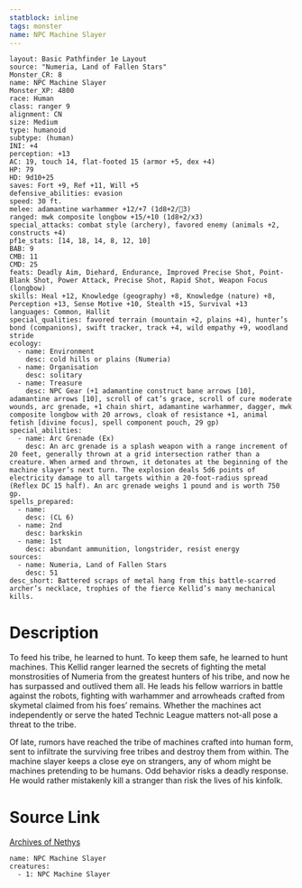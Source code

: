 ```yaml
---
statblock: inline
tags: monster
name: NPC Machine Slayer
---
```

```statblock
layout: Basic Pathfinder 1e Layout
source: "Numeria, Land of Fallen Stars"
Monster_CR: 8
name: NPC Machine Slayer
Monster_XP: 4800
race: Human
class: ranger 9
alignment: CN
size: Medium
type: humanoid
subtype: (human)
INI: +4
perception: +13
AC: 19, touch 14, flat-footed 15 (armor +5, dex +4)
HP: 79
HD: 9d10+25
saves: Fort +9, Ref +11, Will +5
defensive_abilities: evasion
speed: 30 ft.
melee: adamantine warhammer +12/+7 (1d8+2/3)
ranged: mwk composite longbow +15/+10 (1d8+2/x3)
special_attacks: combat style (archery), favored enemy (animals +2, constructs +4)
pf1e_stats: [14, 18, 14, 8, 12, 10]
BAB: 9
CMB: 11
CMD: 25
feats: Deadly Aim, Diehard, Endurance, Improved Precise Shot, Point-Blank Shot, Power Attack, Precise Shot, Rapid Shot, Weapon Focus (longbow)
skills: Heal +12, Knowledge (geography) +8, Knowledge (nature) +8, Perception +13, Sense Motive +10, Stealth +15, Survival +13
languages: Common, Hallit
special_qualities: favored terrain (mountain +2, plains +4), hunter’s bond (companions), swift tracker, track +4, wild empathy +9, woodland stride
ecology:
  - name: Environment
    desc: cold hills or plains (Numeria)
  - name: Organisation
    desc: solitary
  - name: Treasure
    desc: NPC Gear (+1 adamantine construct bane arrows [10], adamantine arrows [10], scroll of cat’s grace, scroll of cure moderate wounds, arc grenade, +1 chain shirt, adamantine warhammer, dagger, mwk composite longbow with 20 arrows, cloak of resistance +1, animal fetish [divine focus], spell component pouch, 29 gp)
special_abilities:
  - name: Arc Grenade (Ex)
    desc: An arc grenade is a splash weapon with a range increment of 20 feet, generally thrown at a grid intersection rather than a creature. When armed and thrown, it detonates at the beginning of the machine slayer’s next turn. The explosion deals 5d6 points of electricity damage to all targets within a 20-foot-radius spread (Reflex DC 15 half). An arc grenade weighs 1 pound and is worth 750 gp.
spells_prepared:
  - name:
    desc: (CL 6)
  - name: 2nd
    desc: barkskin
  - name: 1st
    desc: abundant ammunition, longstrider, resist energy
sources:
  - name: Numeria, Land of Fallen Stars
    desc: 51
desc_short: Battered scraps of metal hang from this battle-scarred archer’s necklace, trophies of the fierce Kellid’s many mechanical kills.
```
# Description
To feed his tribe, he learned to hunt. To keep them safe, he learned to hunt machines. This Kellid ranger learned the secrets of fighting the metal monstrosities of Numeria from the greatest hunters of his tribe, and now he has surpassed and outlived them all. He leads his fellow warriors in battle against the robots, fighting with warhammer and arrowheads crafted from skymetal claimed from his foes’ remains. Whether the machines act independently or serve the hated Technic League matters not-all pose a threat to the tribe.

Of late, rumors have reached the tribe of machines crafted into human form, sent to infiltrate the surviving free tribes and destroy them from within. The machine slayer keeps a close eye on strangers, any of whom might be machines pretending to be humans. Odd behavior risks a deadly response. He would rather mistakenly kill a stranger than risk the lives of his kinfolk.
# Source Link
[Archives of Nethys](https://aonprd.com/NPCDisplay.aspx?ItemName=Machine%20Slayer)
```encounter-table
name: NPC Machine Slayer
creatures:
  - 1: NPC Machine Slayer
```
